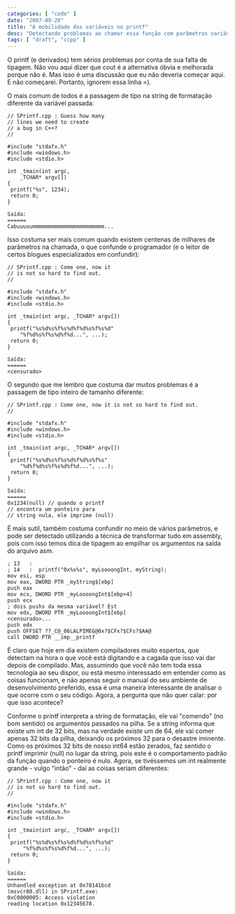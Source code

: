 ```yaml
---
categories: [ "code" ]
date: "2007-09-20"
title: "A mobilidade das variáveis no printf"
desc: "Detectando problemas ao chamar essa função com parâmetros variáveis da libc."
tags: [ "draft", "ccpp" ]
---
```

O printf (e derivados) tem sérios problemas por conta de sua falta de tipagem. Não vou aqui dizer que cout é a alternativa óbvia e melhorada porque não é. Mas isso é uma discussão que eu não deveria começar aqui. E não começarei. Portanto, ignorem essa linha =).

O mais comum de todos é a passagem de tipo na string de formatação diferente da variável passada:

    // SPrintf.cpp : Guess how many
    // lines we need to create 
    // a bug in C++?
    //
     
    #include "stdafx.h"
    #include <windows.h>
    #include <stdio.h>
     
    int _tmain(int argc, 
        _TCHAR* argv[])
    {
     printf("%s", 1234);
     return 0;
    } 

    Saída:
    ======
    Cabuuuuummmmmmmmmmmmmmmmmmmmmmm...

Isso costuma ser mais comum quando existem centenas de milhares de parâmetros na chamada, o que confunde o programador (e o leitor de certos blogues especializados em confundir):

    // SPrintf.cpp : Come one, now it 
    // is not so hard to find out.
    //
     
    #include "stdafx.h"
    #include <windows.h>
    #include <stdio.h>
     
    int _tmain(int argc, _TCHAR* argv[])
    {
     printf("%s%d%s%f%s%d%f%d%s%f%s%d"
        "%f%d%s%f%s%d%f%d...", ...);
     return 0;
    } 

    Saída:
    ======
    <censurado>

O segundo que me lembro que costuma dar muitos problemas é a passagem de tipo inteiro de tamanho diferente:

    // SPrintf.cpp : Come one, now it is not so hard to find out.
    //
     
    #include "stdafx.h"
    #include <windows.h>
    #include <stdio.h>
     
    int _tmain(int argc, _TCHAR* argv[])
    {
     printf("%s%d%s%f%s%d%f%d%s%f%s"
        "%d%f%d%s%f%s%d%f%d...", ...);
     return 0;
    } 

    Saída:
    ======
    0x1234(null) // quando o printf 
    // encontra um ponteiro para 
    // string nula, ele imprime (null)

É mais sutil, também costuma confundir no meio de vários parâmetros, e pode ser detectado utilizando a técnica de transformar tudo em assembly, pois com isso temos dica de tipagem ao empilhar os argumentos na saída do arquivo asm.

    ; 13   :
    ; 14   :  printf("0x%x%s", myLoooongInt, myString);
    mov esi, esp
    mov eax, DWORD PTR _myString$[ebp]
    push eax
    mov ecx, DWORD PTR _myLoooongInt$[ebp+4]
    push ecx
    ; dois pushs da mesma variável? Est
    mov edx, DWORD PTR _myLoooongInt$[ebp]
    <censurado>...
    push edx
    push OFFSET ??_C@_06LALPIMEG@0x?$CFx?$CFs?$AA@
    call DWORD PTR __imp__printf

É claro que hoje em dia existem compiladores muito espertos, que detectam na hora o que você está digitando e a cagada que isso vai dar depois de compilado. Mas, assumindo que você não tem toda essa tecnologia ao seu dispor, ou está mesmo interessado em entender como as coisas funcionam, e não apenas seguir o manual do seu ambiente de desenvolvimento preferido, essa é uma maneira interessante de analisar o que ocorre com o seu código. Agora, a pergunta que não quer calar: por que isso acontece?

Conforme o printf interpreta a string de formatação, ele vai "comendo" (no bom sentido) os argumentos passados na pilha. Se a string informa que existe um int de 32 bits, mas na verdade existe um de 64, ele vai comer apenas 32 bits da pilha, deixando os próximos 32 para o desastre iminente. Como os próximos 32 bits de nosso int64 estão zerados, faz sentido o printf imprimir (null) no lugar da string, pois este é o comportamento padrão da função quando o ponteiro é nulo. Agora, se tivéssemos um int realmente grande - vulgo "intão" - daí as coisas seriam diferentes:

    // SPrintf.cpp : Come one, now it 
    // is not so hard to find out.
    //
     
    #include "stdafx.h"
    #include <windows.h>
    #include <stdio.h>
     
    int _tmain(int argc, _TCHAR* argv[])
    {
     printf("%s%d%s%f%s%d%f%d%s%f%s%d"
         "%f%d%s%f%s%d%f%d...", ...);
     return 0;
    } 

    Saída:
    ======
    Unhandled exception at 0x78141bcd 
    (msvcr80.dll) in SPrintf.exe:
    0xC0000005: Access violation
    reading location 0x12345678.
